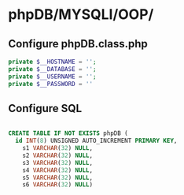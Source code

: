 # phpDB/MYSQLI/OOP/

## Configure phpDB.class.php
```php
private $__HOSTNAME = '';
private $__DATABASE = '';
private $__USERNAME = '';
private $__PASSWORD = ''
```
## Configure SQL
```sql

CREATE TABLE IF NOT EXISTS phpDB (
  id INT(8) UNSIGNED AUTO_INCREMENT PRIMARY KEY,
	s1 VARCHAR(32) NULL,
	s2 VARCHAR(32) NULL,
	s3 VARCHAR(32) NULL,
	s4 VARCHAR(32) NULL,
	s5 VARCHAR(32) NULL,
	s6 VARCHAR(32) NULL)
```
